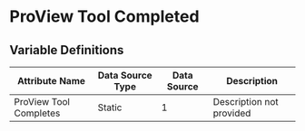 # ProView Tool Completed

### 

## Variable Definitions

| Attribute Name|Data Source Type|Data Source|Description|
| --- | --- | --- | --- |
|ProView Tool Completes|Static|1|Description not provided|



